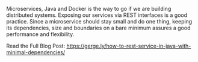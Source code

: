 Microservices, Java and Docker is the way to go if we are building distributed systems. Exposing our services via REST interfaces is a good practice. Since a microservice should stay small and do one thing, keeping its dependencies, size and boundaries on a bare minimum assures a good performance and flexibility.


Read the Full Blog Post: https://gerge.ly/how-to-rest-service-in-java-with-minimal-dependencies/